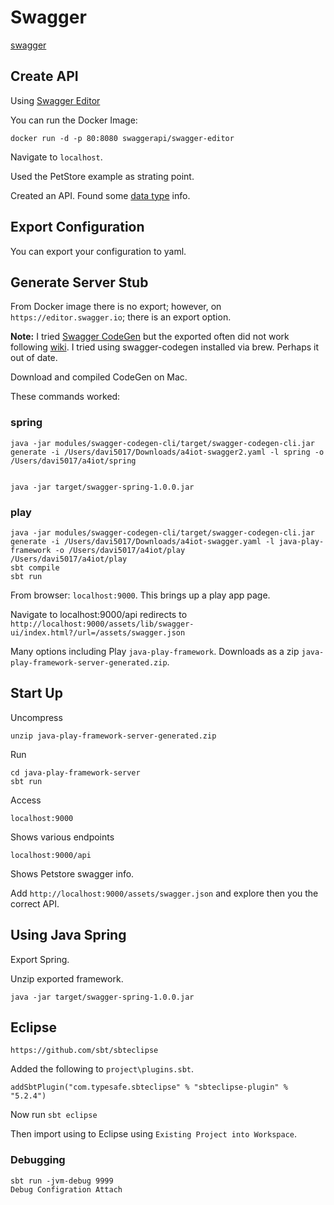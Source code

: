 # Swagger

[swagger](https://swagger.io/)

## Create API

Using [Swagger Editor](https://github.com/swagger-api/swagger-editor)

You can run the Docker Image:

```
docker run -d -p 80:8080 swaggerapi/swagger-editor
```

Navigate to ```localhost```.

Used the PetStore example as strating point.

Created an API.  Found some [data type](https://swagger.io/docs/specification/data-models/data-types/) info.

## Export Configuration

You can export your configuration to yaml.

## Generate Server Stub

From Docker image there is no export; however, on ```https://editor.swagger.io```; there is an export option.

**Note:** I tried [Swagger CodeGen](https://swagger.io/tools/swagger-codegen/) but the exported often did not work following [wiki](https://github.com/swagger-api/swagger-codegen/wiki/server-stub-generator-howto).  I tried using swagger-codegen installed via brew. Perhaps it out of date.  

Download and compiled CodeGen on Mac.

These commands worked:

### spring

```
java -jar modules/swagger-codegen-cli/target/swagger-codegen-cli.jar generate -i /Users/davi5017/Downloads/a4iot-swagger2.yaml -l spring -o /Users/davi5017/a4iot/spring


java -jar target/swagger-spring-1.0.0.jar
```

### play

```
java -jar modules/swagger-codegen-cli/target/swagger-codegen-cli.jar generate -i /Users/davi5017/Downloads/a4iot-swagger.yaml -l java-play-framework -o /Users/davi5017/a4iot/play
/Users/davi5017/a4iot/play
sbt compile
sbt run
```

From browser: ```localhost:9000```.  This brings up a play app page.

Navigate to localhost:9000/api redirects to ```http://localhost:9000/assets/lib/swagger-ui/index.html?/url=/assets/swagger.json```



Many options including Play ```java-play-framework```.  Downloads as a zip ```java-play-framework-server-generated.zip```.

## Start Up

Uncompress 

```unzip java-play-framework-server-generated.zip```

Run 

```
cd java-play-framework-server
sbt run
```

Access

```
localhost:9000
```

Shows various endpoints

```
localhost:9000/api
```

Shows Petstore swagger info.  

Add ```http://localhost:9000/assets/swagger.json``` and explore then you the correct API.


## Using Java Spring

Export Spring.

Unzip exported framework.

```
java -jar target/swagger-spring-1.0.0.jar
```


## Eclipse 


```
https://github.com/sbt/sbteclipse
```

Added the following to ```project\plugins.sbt```.

```
addSbtPlugin("com.typesafe.sbteclipse" % "sbteclipse-plugin" % "5.2.4")
```

Now run ```sbt eclipse```

Then import using to Eclipse using ```Existing Project into Workspace```.

### Debugging

```
sbt run -jvm-debug 9999
Debug Configration Attach
```





